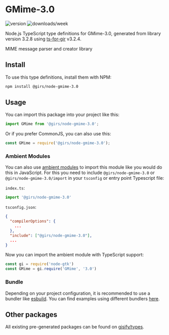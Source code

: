 
# GMime-3.0

![version](https://img.shields.io/npm/v/@girs/node-gmime-3.0)
![downloads/week](https://img.shields.io/npm/dw/@girs/node-gmime-3.0)


Node.js TypeScript type definitions for GMime-3.0, generated from library version 3.2.8 using [ts-for-gir](https://github.com/gjsify/ts-for-gir) v3.2.4.

MIME message parser and creator library

## Install

To use this type definitions, install them with NPM:
```bash
npm install @girs/node-gmime-3.0
```

## Usage

You can import this package into your project like this:
```ts
import GMime from '@girs/node-gmime-3.0';
```

Or if you prefer CommonJS, you can also use this:
```ts
const GMime = require('@girs/node-gmime-3.0');
```

### Ambient Modules

You can also use [ambient modules](https://github.com/gjsify/ts-for-gir/tree/main/packages/cli#ambient-modules) to import this module like you would do this in JavaScript.
For this you need to include `@girs/node-gmime-3.0` or `@girs/node-gmime-3.0/import` in your `tsconfig` or entry point Typescript file:

`index.ts`:
```ts
import '@girs/node-gmime-3.0'
```

`tsconfig.json`:
```json
{
  "compilerOptions": {
    ...
  },
  "include": ["@girs/node-gmime-3.0"],
  ...
}
```

Now you can import the ambient module with TypeScript support: 

```ts
const gi = require('node-gtk')
const GMime = gi.require('GMime', '3.0')
```


### Bundle

Depending on your project configuration, it is recommended to use a bundler like [esbuild](https://esbuild.github.io/). You can find examples using different bundlers [here](https://github.com/gjsify/ts-for-gir/tree/main/examples).

## Other packages

All existing pre-generated packages can be found on [gjsify/types](https://github.com/gjsify/types).

